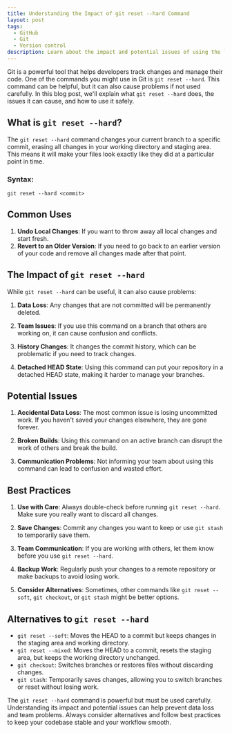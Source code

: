 ```yaml
---
title: Understanding the Impact of git reset --hard Command
layout: post
tags:
  - GitHub
  - Git
  - Version control
description: Learn about the impact and potential issues of using the `git reset --hard` command in Git. Understand best practices to avoid data loss and ensure smooth collaboration.
--- 
```


Git is a powerful tool that helps developers track changes and manage their code. One of the commands you might use in Git is `git reset --hard`. This command can be helpful, but it can also cause problems if not used carefully. In this blog post, we'll explain what `git reset --hard` does, the issues it can cause, and how to use it safely.

## What is `git reset --hard`?

The `git reset --hard` command changes your current branch to a specific commit, erasing all changes in your working directory and staging area. This means it will make your files look exactly like they did at a particular point in time.

### Syntax:
```
git reset --hard <commit>
```

## Common Uses

1. **Undo Local Changes**: If you want to throw away all local changes and start fresh.
2. **Revert to an Older Version**: If you need to go back to an earlier version of your code and remove all changes made after that point.

## The Impact of `git reset --hard`

While `git reset --hard` can be useful, it can also cause problems:

1. **Data Loss**: Any changes that are not committed will be permanently deleted.
   
2. **Team Issues**: If you use this command on a branch that others are working on, it can cause confusion and conflicts.

3. **History Changes**: It changes the commit history, which can be problematic if you need to track changes.

4. **Detached HEAD State**: Using this command can put your repository in a detached HEAD state, making it harder to manage your branches.

## Potential Issues

1. **Accidental Data Loss**: The most common issue is losing uncommitted work. If you haven't saved your changes elsewhere, they are gone forever.
   
2. **Broken Builds**: Using this command on an active branch can disrupt the work of others and break the build.

3. **Communication Problems**: Not informing your team about using this command can lead to confusion and wasted effort.

## Best Practices

1. **Use with Care**: Always double-check before running `git reset --hard`. Make sure you really want to discard all changes.

2. **Save Changes**: Commit any changes you want to keep or use `git stash` to temporarily save them.

3. **Team Communication**: If you are working with others, let them know before you use `git reset --hard`.

4. **Backup Work**: Regularly push your changes to a remote repository or make backups to avoid losing work.

5. **Consider Alternatives**: Sometimes, other commands like `git reset --soft`, `git checkout`, or `git stash` might be better options.

## Alternatives to `git reset --hard`

- `git reset --soft`: Moves the HEAD to a commit but keeps changes in the staging area and working directory.
- `git reset --mixed`: Moves the HEAD to a commit, resets the staging area, but keeps the working directory unchanged.
- `git checkout`: Switches branches or restores files without discarding changes.
- `git stash`: Temporarily saves changes, allowing you to switch branches or reset without losing work.

The `git reset --hard` command is powerful but must be used carefully. Understanding its impact and potential issues can help prevent data loss and team problems. Always consider alternatives and follow best practices to keep your codebase stable and your workflow smooth.
